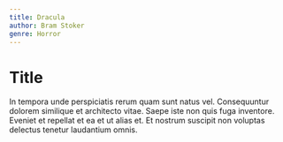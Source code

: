 ```yaml
---
title: Dracula 
author: Bram Stoker
genre: Horror
---
```


# Title

In tempora unde perspiciatis rerum quam sunt natus vel. 
Consequuntur dolorem similique et architecto vitae. 
Saepe iste non quis fuga inventore. 
Eveniet et repellat et ea et ut alias et. 
Et nostrum suscipit non voluptas delectus tenetur laudantium omnis.
